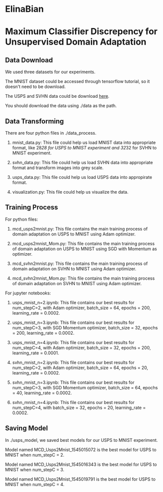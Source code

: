 # ElinaBian

Maximum Classifier Discrepency for Unsupervised Domain Adaptation
===========

Data Download
-----------

We used three datasets for our experiments. 

The MNIST dataset could be accessed through tensorflow tutorial, so it doesn't need to be download.

The USPS and SVHN data could be download [here](https://drive.google.com/file/d/1x3jVXOU0iQ0Wbli7ZeqD7ijjxFL9z3Y-/view?usp=sharing).

You should download the data using ./data as the path.

Data Transforming
---------------

There are four python files in ./data_process. 

1) mnist_data.py: This file could help us load MNIST data into appropriate format, like 28*28 for USPS to MNIST experiment and 32*32 for SVHN to MNIST experiment.

2) svhn_data.py: This file could help us load SVHN data into appropriate format and transform images into grey scale.

3) usps_data.py: This file could help us load USPS data into appropirate format.

4) visualization.py: This file could help us visualize the data.

Training Process
--------------

For python files:

1) mcd_usps2mnist.py: This file contains the main training process of domain adaptation on USPS to MNIST using Adam optimizer.

2) mcd_usps2mnist_Mom.py: This file contains the main training process of domain adaptation on USPS to MNIST using SGD with Momentum as optimizer.

3) mcd_svhn2mnist.py: This file contains the main training process of domain adaptation on SVHN to MNIST using Adam optimizer.

4) mcd_svhn2mnist_Mom.py: This file contains the main training process of domain adaptation on SVHN to MNIST using Adam optimizer.

For jupyter notebooks:

1) usps_mnist_n=2.ipynb: This file contains our best results for num_stepC=2, with Adam optimizer, batch_size = 64, epochs = 200, learning_rate = 0.0002.

2) usps_mnist_n=3.ipynb: This file contains our best results for num_stepC=3, with SGD Momentum optimizer, batch_size = 32, epochs = 200, learning_rate = 0.0002.

3) usps_mnist_n=4.ipynb: This file contains our best results for num_stepC=4, with Adam optimizer, batch_size = 32, epochs = 200, learning_rate = 0.0001.

4) svhn_mnist_n=2.ipynb: This file contains our best results for num_stepC=2, with Adam optimizer, batch_size = 64, epochs = 20, learning_rate = 0.0002.

5) svhn_mnist_n=3.ipynb: This file contains our best results for num_stepC=3, with SGD Momentum optimizer, batch_size = 64, epochs = 40, learning_rate = 0.0002.

6) svhn_mnist_n=4.ipynb: This file contains our best results for num_stepC=4, with batch_size = 32, epochs = 20, learning_rate = 0.0002.

Saving Model
-----------

In ./usps_model, we saved best models for our USPS to MNIST experiment.

Model named MCD_Usps2Mnist_1545015072 is the best model for USPS to MNIST when num_stepC = 2.

Model named MCD_Usps2Mnist_1545016343 is the best model for USPS to MNIST when num_stepC = 3.

Model named MCD_Usps2Mnist_1545019791 is the best model for USPS to MNIST when num_stepC = 4.
